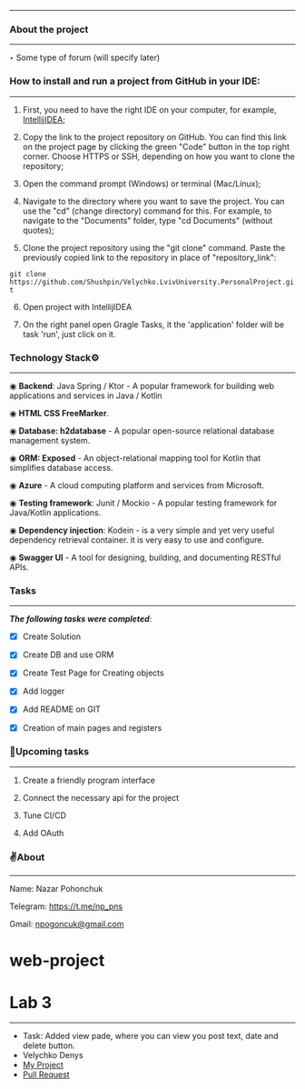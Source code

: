 ___

### About the project
___
‣ Some type of forum (will specify later)

### How to install and run a project from **GitHub** in your IDE:

---
1. First, you need to have the right IDE on your computer, for example, [IntellijIDEA](https://www.jetbrains.com/idea/);


2. Copy the link to the project repository on GitHub. You can find this link on the project page by clicking the green "Code" button in the top right corner. Choose HTTPS or SSH, depending on how you want to clone the repository;

3. Open the command prompt (Windows) or terminal (Mac/Linux);


4. Navigate to the directory where you want to save the project. You can use the "cd" (change directory) command for this. For example, to navigate to the "Documents" folder, type "cd Documents" (without quotes);


5. Clone the project repository using the "git clone" command. Paste the previously copied link to the repository in place of "repository_link":

`git clone https://github.com/Shushpin/Velychko.LvivUniversity.PersonalProject.git`

6. Open project with IntellijIDEA

7. On the right panel open Gragle Tasks, it the 'application' folder will be task 'run', just click on it.
### Technology Stack⚙️
___

◉ **Backend**: Java Spring / Ktor - A popular framework for building web applications and services in Java / Kotlin

◉ **HTML CSS FreeMarker**.

◉ **Database: h2database** - A popular open-source relational database management system.

◉ **ORM: Exposed** - An object-relational mapping tool for Kotlin that simplifies database access.

◉ **Azure** - A cloud computing platform and services from Microsoft.

◉ **Testing framework**: Junit / Mockio - A popular testing framework for Java/Kotlin applications.

◉ **Dependency injection**: Kodein - is a very simple and yet very useful dependency retrieval container. it is very easy to use and configure.

◉ **Swagger UI** - A tool for designing, building, and documenting RESTful APIs.

### Tasks
___
***The following tasks were completed***:

- [X] Create Solution

- [X] Create DB and use ORM

- [X] Create Test Page for Creating objects

- [X] Add logger

- [X] Add README on GIT

- [X] Creation of main pages and registers


### 📝Upcoming tasks
___
1. Create a friendly program interface

2. Сonnect the necessary api for the project

3. Tune CI/CD

4. Add OAuth

### ✌️About
___
Name: Nazar Pohonchuk

Telegram: https://t.me/np_pns

Gmail: npogoncuk@gmail.com

# web-project
# Lab 3
___
- Task: Added view pade, where you can view you post text, date and delete button.
- Velychko Denys
- [My Project](https://github.com/Shushpin/Velychko.LvivUniversity.PersonalProject)
- [Pull Request](https://github.com/npogoncuk/web-project/commit/2a5297b97622b7cf2960a709f82ea05de488ba5a)
